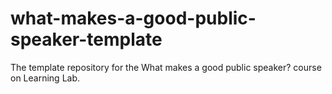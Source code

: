 # what-makes-a-good-public-speaker-template
The template repository for the What makes a good public speaker? course on Learning Lab.
